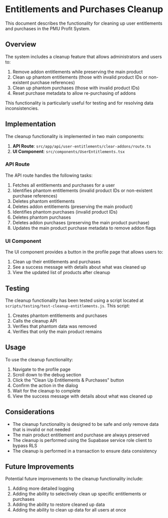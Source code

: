 # Entitlements and Purchases Cleanup

This document describes the functionality for cleaning up user entitlements and purchases in the PMU Profit System.

## Overview

The system includes a cleanup feature that allows administrators and users to:

1. Remove addon entitlements while preserving the main product
2. Clean up phantom entitlements (those with invalid product IDs or non-existent purchase references)
3. Clean up phantom purchases (those with invalid product IDs)
4. Reset purchase metadata to allow re-purchasing of addons

This functionality is particularly useful for testing and for resolving data inconsistencies.

## Implementation

The cleanup functionality is implemented in two main components:

1. **API Route**: `src/app/api/user-entitlements/clear-addons/route.ts`
2. **UI Component**: `src/components/UserEntitlements.tsx`

### API Route

The API route handles the following tasks:

1. Fetches all entitlements and purchases for a user
2. Identifies phantom entitlements (invalid product IDs or non-existent purchase references)
3. Deletes phantom entitlements
4. Deletes addon entitlements (preserving the main product)
5. Identifies phantom purchases (invalid product IDs)
6. Deletes phantom purchases
7. Deletes addon purchases (preserving the main product purchase)
8. Updates the main product purchase metadata to remove addon flags

### UI Component

The UI component provides a button in the profile page that allows users to:

1. Clean up their entitlements and purchases
2. See a success message with details about what was cleaned up
3. View the updated list of products after cleanup

## Testing

The cleanup functionality has been tested using a script located at `scripts/testing/test-cleanup-entitlements.js`. This script:

1. Creates phantom entitlements and purchases
2. Calls the cleanup API
3. Verifies that phantom data was removed
4. Verifies that only the main product remains

## Usage

To use the cleanup functionality:

1. Navigate to the profile page
2. Scroll down to the debug section
3. Click the "Clean Up Entitlements & Purchases" button
4. Confirm the action in the dialog
5. Wait for the cleanup to complete
6. View the success message with details about what was cleaned up

## Considerations

- The cleanup functionality is designed to be safe and only remove data that is invalid or not needed
- The main product entitlement and purchase are always preserved
- The cleanup is performed using the Supabase service role client to bypass RLS
- The cleanup is performed in a transaction to ensure data consistency

## Future Improvements

Potential future improvements to the cleanup functionality include:

1. Adding more detailed logging
2. Adding the ability to selectively clean up specific entitlements or purchases
3. Adding the ability to restore cleaned up data
4. Adding the ability to clean up data for all users at once 